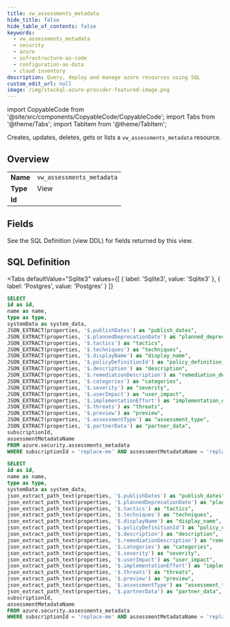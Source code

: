 ```yaml
--- 
title: vw_assessments_metadata
hide_title: false
hide_table_of_contents: false
keywords:
  - vw_assessments_metadata
  - security
  - azure
  - infrastructure-as-code
  - configuration-as-data
  - cloud inventory
description: Query, deploy and manage azure resources using SQL
custom_edit_url: null
image: /img/stackql-azure-provider-featured-image.png
---
```


import CopyableCode from '@site/src/components/CopyableCode/CopyableCode';
import Tabs from '@theme/Tabs';
import TabItem from '@theme/TabItem';

Creates, updates, deletes, gets or lists a <code>vw_assessments_metadata</code> resource.

## Overview
<table><tbody>
<tr><td><b>Name</b></td><td><code>vw_assessments_metadata</code></td></tr>
<tr><td><b>Type</b></td><td>View</td></tr>
<tr><td><b>Id</b></td><td><CopyableCode code="azure.security.vw_assessments_metadata" /></td></tr>
</tbody></table>

## Fields

See the SQL Definition (view DDL) for fields returned by this view.

## SQL Definition

<Tabs
defaultValue="Sqlite3"
values={[
{ label: 'Sqlite3', value: 'Sqlite3' },
{ label: 'Postgres', value: 'Postgres' }
]}
>
<TabItem value="Sqlite3">

```sql
SELECT
id as id,
name as name,
type as type,
systemData as system_data,
JSON_EXTRACT(properties, '$.publishDates') as "publish_dates",
JSON_EXTRACT(properties, '$.plannedDeprecationDate') as "planned_deprecation_date",
JSON_EXTRACT(properties, '$.tactics') as "tactics",
JSON_EXTRACT(properties, '$.techniques') as "techniques",
JSON_EXTRACT(properties, '$.displayName') as "display_name",
JSON_EXTRACT(properties, '$.policyDefinitionId') as "policy_definition_id",
JSON_EXTRACT(properties, '$.description') as "description",
JSON_EXTRACT(properties, '$.remediationDescription') as "remediation_description",
JSON_EXTRACT(properties, '$.categories') as "categories",
JSON_EXTRACT(properties, '$.severity') as "severity",
JSON_EXTRACT(properties, '$.userImpact') as "user_impact",
JSON_EXTRACT(properties, '$.implementationEffort') as "implementation_effort",
JSON_EXTRACT(properties, '$.threats') as "threats",
JSON_EXTRACT(properties, '$.preview') as "preview",
JSON_EXTRACT(properties, '$.assessmentType') as "assessment_type",
JSON_EXTRACT(properties, '$.partnerData') as "partner_data",
subscriptionId,
assessmentMetadataName
FROM azure.security.assessments_metadata
WHERE subscriptionId = 'replace-me' AND assessmentMetadataName = 'replace-me';
```

</TabItem>
<TabItem value="Postgres">

```sql
SELECT
id as id,
name as name,
type as type,
systemData as system_data,
json_extract_path_text(properties, '$.publishDates') as "publish_dates",
json_extract_path_text(properties, '$.plannedDeprecationDate') as "planned_deprecation_date",
json_extract_path_text(properties, '$.tactics') as "tactics",
json_extract_path_text(properties, '$.techniques') as "techniques",
json_extract_path_text(properties, '$.displayName') as "display_name",
json_extract_path_text(properties, '$.policyDefinitionId') as "policy_definition_id",
json_extract_path_text(properties, '$.description') as "description",
json_extract_path_text(properties, '$.remediationDescription') as "remediation_description",
json_extract_path_text(properties, '$.categories') as "categories",
json_extract_path_text(properties, '$.severity') as "severity",
json_extract_path_text(properties, '$.userImpact') as "user_impact",
json_extract_path_text(properties, '$.implementationEffort') as "implementation_effort",
json_extract_path_text(properties, '$.threats') as "threats",
json_extract_path_text(properties, '$.preview') as "preview",
json_extract_path_text(properties, '$.assessmentType') as "assessment_type",
json_extract_path_text(properties, '$.partnerData') as "partner_data",
subscriptionId,
assessmentMetadataName
FROM azure.security.assessments_metadata
WHERE subscriptionId = 'replace-me' AND assessmentMetadataName = 'replace-me';
```

</TabItem>
</Tabs>
